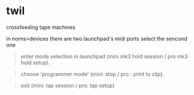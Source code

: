 # twil
crossfeeding tape machines

in norns>devices
there are two launchpad's midi ports
select the sencond one

>enter mode selection in launchpad (mini mk3 hold session / pro mk3 hold setup).

>choose 'programmer mode' (mini: stop / pro : print to clip).

>exit (mini: tap session / pro: tap setup)

